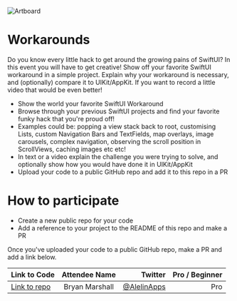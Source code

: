 ![Artboard](https://www.swiftuiseries.com/images/events/banner-workarounds.png)

# Workarounds

Do you know every little hack to get around the growing pains of SwiftUI? In this event you will have to get creative! Show off your favorite SwiftUI workaround in a simple project. Explain why your workaround is necessary, and (optionally) compare it to UIKit/AppKit. If you want to record a little video that would be even better!

- Show the world your favorite SwiftUI Workaround
- Browse through your previous SwiftUI projects and find your favorite funky hack that you're proud off!
- Examples could be: popping a view stack back to root, customising Lists, custom Navigation Bars and TextFields, map overlays, image carousels, complex navigation, observing the scroll position in ScrollViews, caching images etc etc!
- In text or a video explain the challenge you were trying to solve, and optionally show how you would have done it in UIKit/AppKit
- Upload your code to a public GitHub repo and add it to this repo in a PR
         
# How to participate

- Create a new public repo for your code
- Add a reference to your project to the README of this repo and make a PR

Once you've uploaded your code to a public GitHub repo, make a PR and add a link below.

| Link to Code  | Attendee Name    | Twitter                                   | Pro / Beginner |
| ------------- |:----------------:| ------------------------------------------------:|--------:|
| [Link to repo](https://github.com/Yrban/ListWithSnapTo)  | Bryan Marshall     | [@AlelinApps](https://twitter.com/AlelinApps)    | Pro |


